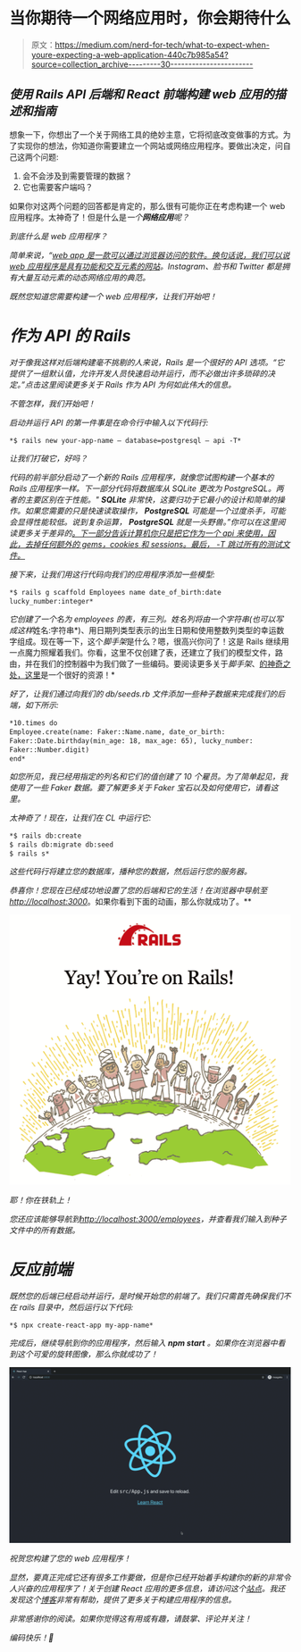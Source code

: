 # 当你期待一个网络应用时，你会期待什么

> 原文：<https://medium.com/nerd-for-tech/what-to-expect-when-youre-expecting-a-web-application-440c7b985a54?source=collection_archive---------30----------------------->

## *使用 Rails API 后端和 React 前端构建 web 应用的描述和指南*

想象一下，你想出了一个关于网络工具的绝妙主意，它将彻底改变做事的方式。为了实现你的想法，你知道你需要建立一个网站或网络应用程序。要做出决定，问自己这两个问题:

1.  会不会涉及到需要管理的数据？
2.  它也需要客户端吗？

如果你对这两个问题的回答都是肯定的，那么很有可能你正在考虑构建一个 web 应用程序。太神奇了！但是什么是*一个**网络应用**呢？*

*到底什么是 web 应用程序？*

*简单来说，“[web app 是一款可以通过浏览器访问的软件。换句话说，我们可以说 web 应用程序是具有功能和交互元素的网站](https://www.freecodecamp.org/news/difference-between-a-website-and-a-web-application/)。Instagram、脸书和 Twitter 都是拥有大量互动元素的动态网络应用的典范。*

*既然您知道您需要构建一个 web 应用程序，让我们开始吧！*

# *作为 API 的 Rails*

*对于像我这样对后端构建毫不挑剔的人来说，Rails 是一个很好的 API 选项。“它提供了一组默认值，允许开发人员快速启动并运行，而不必做出许多琐碎的决定。”点击这里阅读更多关于 Rails 作为 API 为何如此伟大的信息。*

*不管怎样，我们开始吧！*

*启动并运行 API 的第一件事是在命令行中输入以下代码行:*

```
*$ rails new your-app-name — database=postgresql — api -T*
```

*让我们打破它，好吗？*

*代码的前半部分启动了一个新的 Rails 应用程序，就像您试图构建一个基本的 Rails 应用程序一样。下一部分代码将数据库从 SQLite 更改为 PostgreSQL。两者的主要区别在于性能。" **SQLite** 非常快，这要归功于它最小的设计和简单的操作。如果您需要的只是快速读取操作， **PostgreSQL** 可能是一个过度杀手，可能会显得性能较低。说到复杂运算， **PostgreSQL** 就是一头野兽。”你可以在这里阅读更多关于差异的[。下一部分告诉计算机你只是把它作为一个 api 来使用，因此，去掉任何额外的 gems，cookies 和 sessions。最后， *-T* 跳过所有的测试文件。](https://tableplus.com/blog/2018/08/sqlite-vs-postgresql-which-database-to-use-and-why.html)*

*接下来，让我们用这行代码向我们的应用程序添加一些模型:*

```
*$ rails g scaffold Employees name date_of_birth:date lucky_number:integer*
```

*它创建了一个名为 employees 的表，有三列。姓名列将由一个字符串(也可以写成这样*姓名:字符串*)、用日期列类型表示的出生日期和使用整数列类型的幸运数字组成。现在等一下，这个*脚手架*是什么？嗯，很高兴你问了！这是 Rails 继续用一点魔力照耀着我们。你看，这里不仅创建了表，还建立了我们的模型文件，路由，并在我们的控制器中为我们做了一些编码。要阅读更多关于*脚手架*、[的神奇之处，这里](/@matt.readout/rails-generators-model-vs-resource-vs-scaffold-19d6e24168ee)是一个很好的资源！*

*好了，让我们通过向我们的 *db/seeds.rb* 文件添加一些种子数据来完成我们的后端，如下所示:*

```
*10.times do
Employee.create(name: Faker::Name.name, date_or_birth: Faker::Date.birthday(min_age: 18, max_age: 65), lucky_number: Faker::Number.digit)
end*
```

*如您所见，我已经用指定的列名和它们的值创建了 10 个雇员。为了简单起见，我使用了一些 Faker 数据。要了解更多关于 Faker 宝石以及如何使用它，请看这里。*

*太神奇了！现在，让我们在 CL 中运行它:*

```
*$ rails db:create
$ rails db:migrate db:seed
$ rails s*
```

*这些代码行将建立您的数据库，播种您的数据，然后运行您的服务器。*

*恭喜你！您现在已经成功地设置了您的后端和它的生活！在浏览器中导航至[*http://localhost:3000*](http://localhost:3000)*。如果你看到下面的动画，那么你就成功了。**

*![](img/c5e379ddb9196b0874375b186490fd75.png)*

*耶！你在铁轨上！*

*您还应该能够导航到[*http://localhost:3000/employees*](http://localhost:3000/employees)，并查看我们输入到种子文件中的所有数据。*

# *反应前端*

*既然您的后端已经启动并运行，是时候开始您的前端了。我们只需首先确保我们不在 rails 目录中，然后运行以下代码:*

```
*$ npx create-react-app my-app-name*
```

*完成后，继续导航到你的应用程序，然后输入 **npm start** 。如果你在浏览器中看到这个可爱的旋转图像，那么你就成功了！*

*![](img/c8f8aa7d8745c9758b54edc7b41042c3.png)*

*祝贺您构建了您的 web 应用程序！*

*显然，要真正完成它还有很多工作要做，但是你已经开始着手构建你的新的非常令人兴奋的应用程序了！关于创建 React 应用的更多信息，请访问这个[站点](https://reactjs.org/docs/create-a-new-react-app.html)。我还发现这个[博客](/swlh/how-to-use-rails-backend-with-react-frontend-8cc81302eb63)非常有帮助，提供了更多关于构建应用程序的信息。*

*非常感谢你的阅读。如果你觉得这有用或有趣，请鼓掌、评论并关注！*

*编码快乐！🎉*